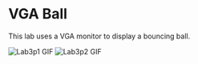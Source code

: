 # VGA Ball

This lab uses a VGA monitor to display a bouncing ball.

![Lab3p1 GIF](./Lab3p1.GIF)
![Lab3p2 GIF](./Lab3p2.GIF)
